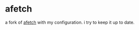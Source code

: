 # afetch

a fork of [afetch](https://github.com/13-CF/afetch) with my configuration. i try to keep it up to date.
